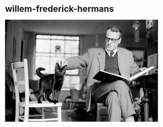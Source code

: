 # willem-frederick-hermans

![](https://github.com/nondejus/willem-frederick-hermans/blob/master/large_hh-2649959.jpg)
